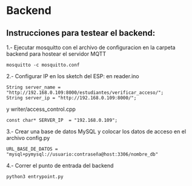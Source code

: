 # Backend


## Instrucciones para testear el backend:
1.- Ejecutar mosquitto con el archivo de configuracion en la carpeta backend
para hostear el servidor MQTT
```
mosquitto -c mosquitto.conf
```
2.- Configurar IP en los sketch del ESP:
en reader.ino
```
String server_name = "http://192.168.0.109:8000/estudiantes/verificar_acceso/";
String server_ip = "http://192.168.0.109:8000/";
```
y writer/access_control.cpp
```
const char* SERVER_IP  = "192.168.0.109";
```

3.- Crear una base de datos MySQL y colocar los datos de acceso en el archivo config.py
```
URL_BASE_DE_DATOS = "mysql+pymysql://usuario:contraseña@host:3306/nombre_db"
```

4.- Correr el punto de entrada del backend
```
python3 entrypoint.py
```